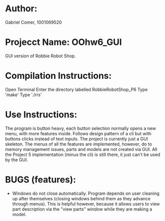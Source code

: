 # Author:
Gabriel Comer, 1001069520

# Projecct Name: OOhw6_GUI
GUI version of Robbie Robot Shop.

# Compilation Instructions:
Open Terminal
Enter the directory labelled RobbieRobotShop_P6
Type 'make'
Type './rrs'

# Use Instructions:
The program is button heavy, each button selection normally opens a new menu, with more features inside. Follows design pattern of a cli but with buttons clicks instead of text inputs. The project is currently just a GUI skeleton. The menus of all the features are implemented, however, do to memory management issues, parts and models are not created via GUI. All the Project 5 implementation (minus the cli) is still there, it just can't be used by the GUI.

# BUGS (features):
 - Windows do not close automatically. Program depends on user cleaning up after themselves (closing windows behind them as they advance through menus). This is helpful however, because it allows users to view part description via the "view parts" window while they are making a model.
